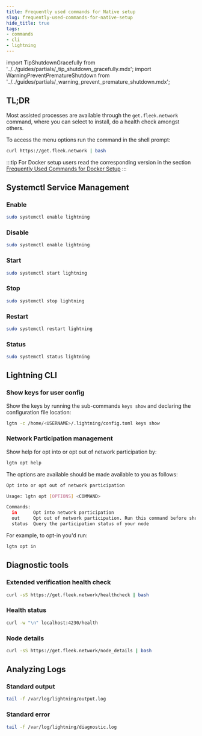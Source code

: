 ```yaml
---
title: Frequently used commands for Native setup
slug: frequently-used-commands-for-native-setup
hide_title: true
tags:
- commands
- cli
- lightning
---
```


import TipShutdownGracefully from '../../guides/partials/_tip_shutdown_gracefully.mdx';
import WarningPreventPrematureShutdown from '../../guides/partials/_warning_prevent_premature_shutdown.mdx';

## TL;DR

Most assisted processes are available through the `get.fleek.network` command, where you can select to install, do a health check amongst others.

To access the menu options run the command in the shell prompt:

```sh
curl https://get.fleek.network | bash
```

:::tip
For Docker setup users read the corresponding version in the section [Frequently Used Commands for Docker Setup](/references/Docker/frequently-used-commands-for-docker-setup)
:::

## Systemctl Service Management

### Enable

```sh
sudo systemctl enable lightning
```

### Disable

```sh
sudo systemctl enable lightning
```

### Start

```sh
sudo systemctl start lightning
```

### Stop

```sh
sudo systemctl stop lightning
```

<WarningPreventPrematureShutdown />

<TipShutdownGracefully  />

### Restart

```sh
sudo systemctl restart lightning
```

### Status

```sh
sudo systemctl status lightning
```

## Lightning CLI

### Show keys for user config

Show the keys by running the sub-commands `keys show` and declaring the configuration file location:

```sh
lgtn -c /home/<USERNAME>/.lightning/config.toml keys show
```

### Network Participation management


Show help for opt into or opt out of network participation by:

```sh
lgtn opt help
```

The options are available should be made available to you as follows:

```sh
Opt into or opt out of network participation

Usage: lgtn opt [OPTIONS] <COMMAND>

Commands:
  in      Opt into network participation
  out     Opt out of network participation. Run this command before shutting down your node
  status  Query the participation status of your node
```

For example, to opt-in you'd run:

```sh
lgtn opt in
```

<WarningPreventPrematureShutdown />

<TipShutdownGracefully  />

## Diagnostic tools

### Extended verification health check

```sh
curl -sS https://get.fleek.network/healthcheck | bash
```

### Health status

```sh
curl -w "\n" localhost:4230/health
```

### Node details

```sh
curl -sS https://get.fleek.network/node_details | bash
```

## Analyzing Logs

### Standard output

```sh
tail -f /var/log/lightning/output.log
```

### Standard error

```sh
tail -f /var/log/lightning/diagnostic.log
```
